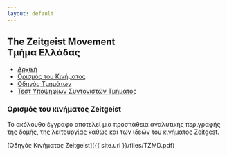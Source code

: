 ```yaml
---
layout: default
---
```


## The Zeitgeist Movement <br/> Τμήμα Ελλάδας

<ul class="menu">
<li><a href="/">Αρχική</a></li>
<li><a href="/tzmdefined" class="active">Ορισμός του Κινήματος</a></li>
<li><a href="/guide">Οδηγός Τμημάτων</a></li>
<li><a href="/coordinator">Τεστ Υποψηφίων Συντονιστών Τμήματος</a></li>
</ul>

### Ορισμός του κινήματος Zeitgeist

Το ακόλουθο έγγραφο αποτελεί μια προσπάθεια αναλυτικής περιγραφής 
της δομής, της λειτουργίας καθώς και των ιδεών του κινήματος Zeitgest. 

[Οδηγός Κινήματος Zeitgeist]({{ site.url }}/files/TZMD.pdf)
